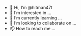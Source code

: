 - 👋 Hi, I’m @hitman47t
- 👀 I’m interested in ...
- 🌱 I’m currently learning ...
- 💞️ I’m looking to collaborate on ...
- 📫 How to reach me ...

<!---
hitman47t/hitman47t is a ✨ special ✨ repository because its `README.md` (this file) appears on your GitHub profile.
You can click the Preview link to take a look at your changes.
--->
